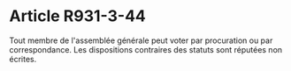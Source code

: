 # Article R931-3-44

Tout membre de l'assemblée générale peut voter par procuration ou par correspondance. Les dispositions contraires des statuts
sont réputées non écrites.

